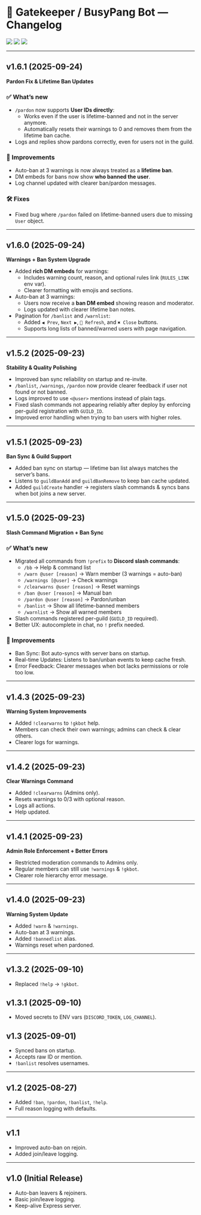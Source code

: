 # 📜 Gatekeeper / BusyPang Bot — Changelog

<p align="left">
  <img src="https://img.shields.io/badge/version-v1.6.1-blue?style=for-the-badge" />
  <img src="https://img.shields.io/badge/status-stable-brightgreen?style=for-the-badge" />
  <img src="https://img.shields.io/badge/license-MIT-lightgrey?style=for-the-badge" />
</p>

---

## v1.6.1 (2025-09-24)  
**Pardon Fix & Lifetime Ban Updates**

### ✅ What’s new
- `/pardon` now supports **User IDs directly**:
  - Works even if the user is lifetime-banned and not in the server anymore.
  - Automatically resets their warnings to 0 and removes them from the lifetime ban cache.
- Logs and replies show pardons correctly, even for users not in the guild.

### 🔄 Improvements
- Auto-ban at 3 warnings is now always treated as a **lifetime ban**.
- DM embeds for bans now show **who banned the user**.
- Log channel updated with clearer ban/pardon messages.

### 🛠 Fixes
- Fixed bug where `/pardon` failed on lifetime-banned users due to missing `User` object.

---

## v1.6.0 (2025-09-24)  
**Warnings + Ban System Upgrade**

- Added **rich DM embeds** for warnings:
  - Includes warning count, reason, and optional rules link (`RULES_LINK` env var).
  - Clearer formatting with emojis and sections.
- Auto-ban at 3 warnings:
  - Users now receive a **ban DM embed** showing reason and moderator.
  - Logs updated with clearer lifetime ban notes.
- Pagination for `/banlist` and `/warnlist`:
  - Added `◀ Prev`, `Next ▶`, `🔄 Refresh`, and `✖ Close` buttons.
  - Supports long lists of banned/warned users with page navigation.

---

## v1.5.2 (2025-09-23)  
**Stability & Quality Polishing**

- Improved ban sync reliability on startup and re-invite.  
- `/banlist`, `/warnings`, `/pardon` now provide clearer feedback if user not found or not banned.  
- Logs improved to use `<@user>` mentions instead of plain tags.  
- Fixed slash commands not appearing reliably after deploy by enforcing per-guild registration with `GUILD_ID`.  
- Improved error handling when trying to ban users with higher roles.  

---

## v1.5.1 (2025-09-23)  
**Ban Sync & Guild Support**

- Added ban sync on startup — lifetime ban list always matches the server’s bans.  
- Listens to `guildBanAdd` and `guildBanRemove` to keep ban cache updated.  
- Added `guildCreate` handler → registers slash commands & syncs bans when bot joins a new server.  

---

## v1.5.0 (2025-09-23)  
**Slash Command Migration + Ban Sync**

### ✅ What’s new
- Migrated all commands from `!prefix` to **Discord slash commands**:
  - `/bb` → Help & command list  
  - `/warn @user [reason]` → Warn member (3 warnings = auto-ban)  
  - `/warnings [@user]` → Check warnings  
  - `/clearwarns @user [reason]` → Reset warnings  
  - `/ban @user [reason]` → Manual ban  
  - `/pardon @user [reason]` → Pardon/unban  
  - `/banlist` → Show all lifetime-banned members  
  - `/warnlist` → Show all warned members  
- Slash commands registered per-guild (`GUILD_ID` required).  
- Better UX: autocomplete in chat, no `!` prefix needed.  

### 🔄 Improvements
- Ban Sync: Bot auto-syncs with server bans on startup.  
- Real-time Updates: Listens to ban/unban events to keep cache fresh.  
- Error Feedback: Clearer messages when bot lacks permissions or role too low.  

---

## v1.4.3 (2025-09-23)  
**Warning System Improvements**
- Added `!clearwarns` to `!gkbot` help.  
- Members can check their own warnings; admins can check & clear others.  
- Clearer logs for warnings.  

---

## v1.4.2 (2025-09-23)  
**Clear Warnings Command**
- Added `!clearwarns` (Admins only).  
- Resets warnings to 0/3 with optional reason.  
- Logs all actions.  
- Help updated.  

---

## v1.4.1 (2025-09-23)  
**Admin Role Enforcement + Better Errors**
- Restricted moderation commands to Admins only.  
- Regular members can still use `!warnings` & `!gkbot`.  
- Clearer role hierarchy error message.  

---

## v1.4.0 (2025-09-23)  
**Warning System Update**
- Added `!warn` & `!warnings`.  
- Auto-ban at 3 warnings.  
- Added `!bannedlist` alias.  
- Warnings reset when pardoned.  

---

## v1.3.2 (2025-09-10)  
- Replaced `!help` → `!gkbot`.  

## v1.3.1 (2025-09-10)  
- Moved secrets to ENV vars (`DISCORD_TOKEN`, `LOG_CHANNEL`).  

## v1.3 (2025-09-01)  
- Synced bans on startup.  
- Accepts raw ID or mention.  
- `!banlist` resolves usernames.  

---

## v1.2 (2025-08-27)  
- Added `!ban`, `!pardon`, `!banlist`, `!help`.  
- Full reason logging with defaults.  

---

## v1.1  
- Improved auto-ban on rejoin.  
- Added join/leave logging.  

---

## v1.0 (Initial Release)  
- Auto-ban leavers & rejoiners.  
- Basic join/leave logging.  
- Keep-alive Express server.  
